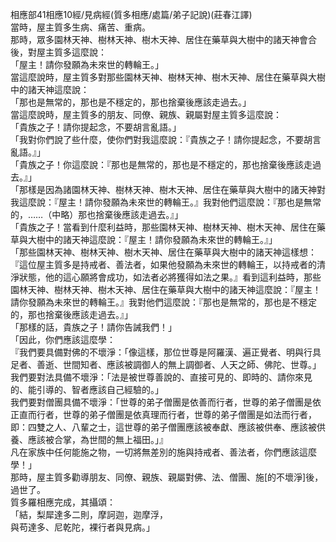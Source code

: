 相應部41相應10經/見病經(質多相應/處篇/弟子記說)(莊春江譯)  
當時，屋主質多生病、痛苦、重病。  
那時，眾多園林天神、樹林天神、樹木天神、居住在藥草與大樹中的諸天神會合後，對屋主質多這麼說：  
「屋主！請你發願為未來世的轉輪王。」  
當這麼說時，屋主質多對那些園林天神、樹林天神、樹木天神、居住在藥草與大樹中的諸天神這麼說：  
「那也是無常的，那也是不穩定的，那也捨棄後應該走過去。」  
當這麼說時，屋主質多的朋友、同僚、親族、親屬對屋主質多這麼說：  
「貴族之子！請你提起念，不要胡言亂語。」  
「我對你們說了些什麼，使你們對我這麼說：『貴族之子！請你提起念，不要胡言亂語。』」  
「貴族之子！你這麼說：『那也是無常的，那也是不穩定的，那也捨棄後應該走過去。』」  
「那樣是因為諸園林天神、樹林天神、樹木天神、居住在藥草與大樹中的諸天神對我這麼說：『屋主！請你發願為未來世的轉輪王。』我對他們這麼說：『那也是無常的，……（中略）那也捨棄後應該走過去。』」  
「貴族之子！當看到什麼利益時，那些園林天神、樹林天神、樹木天神、居住在藥草與大樹中的諸天神這麼說：『屋主！請你發願為未來世的轉輪王。』」  
「那些園林天神、樹林天神、樹木天神、居住在藥草與大樹中的諸天神這樣想：『這位屋主質多是持戒者、善法者，如果他發願為未來世的轉輪王，以持戒者的清淨狀態，他的這心願將會成功，如法者必將獲得如法之果。』看到這利益時，那些園林天神、樹林天神、樹木天神、居住在藥草與大樹中的諸天神這麼說：『屋主！請你發願為未來世的轉輪王。』我對他們這麼說：『那也是無常的，那也是不穩定的，那也捨棄後應該走過去。』」  
「那樣的話，貴族之子！請你告誡我們！」  
「因此，你們應該這麼學：  
『我們要具備對佛的不壞淨：「像這樣，那位世尊是阿羅漢、遍正覺者、明與行具足者、善逝、世間知者、應該被調御人的無上調御者、人天之師、佛陀、世尊。」  
我們要對法具備不壞淨：「法是被世尊善說的、直接可見的、即時的、請你來見的、能引導的、智者應該自己經驗的。」  
我們要對僧團具備不壞淨：「世尊的弟子僧團是依善而行者，世尊的弟子僧團是依正直而行者，世尊的弟子僧團是依真理而行者，世尊的弟子僧團是如法而行者，即：四雙之人、八輩之士，這世尊的弟子僧團應該被奉獻、應該被供奉、應該被供養、應該被合掌，為世間的無上福田。」』  
凡在家族中任何能施之物，一切將無差別的施與持戒者、善法者，你們應該這麼學！」  
那時，屋主質多勸導朋友、同僚、親族、親屬對佛、法、僧團、施[的不壞淨]後，過世了。  
質多羅相應完成，其攝頌：  
「結，梨犀達多二則，摩訶迦，迦摩浮，  
與苟達多、尼乾陀，裸行者與見病。」  
  
  
